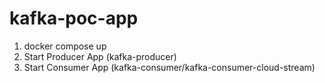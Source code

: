 # kafka-poc-app
1. docker compose up
2. Start Producer App (kafka-producer)
3. Start Consumer App (kafka-consumer/kafka-consumer-cloud-stream)
